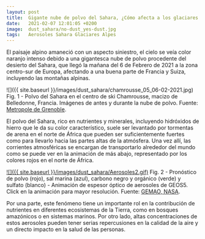 ```yaml
---
layout: post
title:  Gigante nube de polvo del Sahara, ¿Cómo afecta a los glaciares Alpinos?
date:   2021-02-07 12:01:05 +0200
image:  dust_sahara/no-dust_yes-dust.jpg
tags:   Aerosoles Sahara Glaciares Alpes
---
```


El paisaje alpino amaneció con un aspecto siniestro, el cielo se veía color naranjo intenso debido a una gigantesca nube de polvo procedente del desierto del Sahara, que llegó la mañana del 6 de Febrero de 2021 a la zona centro-sur de Europa, afectando a una buena parte de Francia y Suiza, incluyendo las montañas alpinas.

![]({{ site.baseurl }}/images/dust_sahara/chamrousse_05_06-02-2021.jpg) Fig. 1 - Polvo del Sahara en el centro de ski Chamrousse, macizo de Belledonne, Francia. Imágenes de antes y durante la nube de polvo. Fuente: [Metropole de Grenoble](https://www.grenoblealpesmetropole.fr/159-webcams.htm).

El polvo del Sahara, rico en nutrientes y minerales, incluyendo hidróxidos de hierro que le da su color característico, suele ser levantado por tormentas de arena en el norte de África que pueden ser suficientemente fuertes como para llevarlo hacia las partes altas de la atmósfera. Una vez allí, las corrientes atmosféricas se encargan de transportarlo alrededor del mundo como se puede ver en la animación de más abajo, representado por los colores rojos en el norte de África. 

[![]({{ site.baseurl }}/images/dust_sahara/Aerosoles2.gif)](https://gmao.gsfc.nasa.gov/research/aerosol/modeling/nr1_movie/aerosols_geos5.mp4 "Aerosoles") Fig. 2 - Pronóstico de polvo (rojo), sal marina (azul), carbono negro y orgánico (verde) y sulfato (blanco) - Animación de espesor óptico de aerosoles de GEOS5. Click en la animación para mayor resolución. Fuente: [GEMAO, NASA](https://gmao.gsfc.nasa.gov/research/aerosol/modeling/nr1_movie/).

Por una parte, este fenómeno tiene un importante rol en la contribución de nutrientes en diferentes ecosistemas de la Tierra, como en bosques amazónicos o en sistemas marinos. Por otro lado, altas concentraciones de estos aerosoles pueden tener serias repercusiones en la calidad de la aire y un directo impacto en la salud de las personas.

